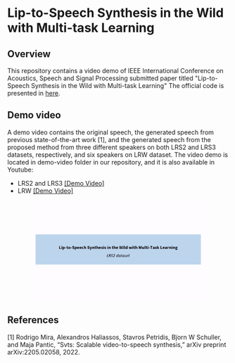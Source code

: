 # Lip-to-Speech Synthesis in the Wild with Multi-task Learning

## Overview
This repository contains a video demo of IEEE International Conference on Acoustics, Speech and Signal Processing submitted paper titled "Lip-to-Speech Synthesis in the Wild with Multi-task Learning"
The official code is presented in [here](https://github.com/ms-dot-k/Lip-to-Speech-Synthesis-in-the-Wild).

## Demo video
A demo video contains the original speech, the generated speech from previous state-of-the-art work <a id="1">[1]</a>, and the generated speech from the proposed method from three different speakers on both LRS2 and LRS3 datasets, respectively, and six speakers on LRW dataset. 
The video demo is located in demo-video folder in our repository, and it is also available in Youtube: 
- LRS2 and LRS3 [[Demo Video]](https://youtu.be/1THDjGR_Jh0) 
- LRW [[Demo Video]](https://youtu.be/i87Ikj9JcDY)

<example>
 <p align="center">
  <img src="demo-video/thumbnail.gif" width="80%" height="80%" /></p>

## References
  <a id="1">[1]</a> Rodrigo Mira, Alexandros Haliassos, Stavros Petridis, Bj̈orn W Schuller, and Maja Pantic, “Svts: Scalable video-to-speech synthesis,” arXiv preprint arXiv:2205.02058, 2022.

